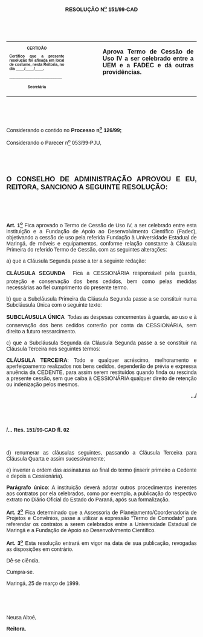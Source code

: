 <BODY>

<B><FONT FACE="Arial"><P ALIGN="CENTER"></P>
<P ALIGN="CENTER">RESOLU&Ccedil;&Atilde;O  N<U><SUP>o</U></SUP> 151/99-CAD</P>
<P ALIGN="JUSTIFY"></P>
<P ALIGN="JUSTIFY">&nbsp;</P>
</B><P ALIGN="JUSTIFY">&nbsp;</P></FONT>
<TABLE CELLSPACING=0 BORDER=0 CELLPADDING=7 WIDTH=621>
<TR><TD WIDTH="32%" VALIGN="TOP">
<B><FONT FACE="Arial" SIZE=1><P ALIGN="CENTER">CERTID&Atilde;O</P>
<P ALIGN="JUSTIFY">   Certifico que a presente resolu&ccedil;&atilde;o foi afixada em local de costume, nesta Reitoria, no dia ____/____/____.</P>
<P ALIGN="JUSTIFY"></P>
<P ALIGN="JUSTIFY">_________________________</P>
<P ALIGN="CENTER">Secret&aacute;ria</B></FONT></TD>
<TD WIDTH="17%" VALIGN="TOP">&nbsp;</TD>
<TD WIDTH="52%" VALIGN="TOP">
<B><FONT FACE="Arial"><P ALIGN="JUSTIFY">Aprova Termo de Cess&atilde;o de Uso IV a ser celebrado entre a UEM e a FADEC e d&aacute; outras provid&ecirc;ncias.</B></FONT></TD>
</TR>
</TABLE>

<FONT FACE="Arial"><P ALIGN="JUSTIFY"></P>
<P ALIGN="JUSTIFY">&nbsp;</P>
<P ALIGN="JUSTIFY">&nbsp;</P>
<P ALIGN="JUSTIFY">&#9;Considerando o contido no <B>Processo n<U><SUP>o</U></SUP> 126/99;</P>
</B><P ALIGN="JUSTIFY">Considerando o Parecer n<U><SUP>o</U></SUP> 053/99-PJU,</P>
<B><P ALIGN="JUSTIFY"></P>
<P ALIGN="JUSTIFY">&nbsp;</P>
<P ALIGN="JUSTIFY">&nbsp;</P>
</FONT><FONT FACE="Arial" SIZE=4><P ALIGN="JUSTIFY">O CONSELHO DE ADMINISTRA&Ccedil;&Atilde;O APROVOU E EU, REITORA, SANCIONO A SEGUINTE RESOLU&Ccedil;&Atilde;O:</P>
</FONT><FONT FACE="Arial"><P ALIGN="JUSTIFY"></P>
<P ALIGN="JUSTIFY">&nbsp;</P>
<P ALIGN="JUSTIFY">&nbsp;</P>
</B><P ALIGN="JUSTIFY">&#9;<B>Art. 1<U><SUP>o</B></U></SUP> Fica aprovado o Termo de Cess&atilde;o de Uso IV, a ser celebrado entre esta institui&ccedil;&atilde;o e a Funda&ccedil;&atilde;o de Apoio ao Desenvolvimento Cient&iacute;fico (Fadec), objetivando a cess&atilde;o de uso pela referida Funda&ccedil;&atilde;o &agrave; Universidade Estadual de Maring&aacute;, de m&oacute;veis e equipamentos, conforme rela&ccedil;&atilde;o constante &agrave; Cl&aacute;usula Primeira do referido Termo de Cess&atilde;o, com as seguintes altera&ccedil;&otilde;es:</P>
<P ALIGN="JUSTIFY">&#9;a) que a Cl&aacute;usula Segunda passe a ter a seguinte reda&ccedil;&atilde;o:</P>
<B><P ALIGN="JUSTIFY">CL&Aacute;USULA SEGUNDA</B>  Fica a CESSION&Aacute;RIA respons&aacute;vel pela guarda, prote&ccedil;&atilde;o e conserva&ccedil;&atilde;o dos bens cedidos, bem como pelas medidas necess&aacute;rias ao fiel cumprimento do presente termo.</P>
<P ALIGN="JUSTIFY">&#9;b) que a Subcl&aacute;usula Primeira da Cl&aacute;usula Segunda passe a se constituir numa Subcl&aacute;usula &Uacute;nica com o seguinte texto:</P>
<P ALIGN="JUSTIFY">&#9;<B>SUBCL&Aacute;USULA &Uacute;NICA</B>  Todas as despesas concernentes &agrave; guarda, ao uso e &agrave; conserva&ccedil;&atilde;o dos bens cedidos correr&atilde;o por conta da CESSION&Aacute;RIA, sem direito a futuro ressarcimento.</P>
<P ALIGN="JUSTIFY">&#9;c) que a Subcl&aacute;usula Segunda da Cl&aacute;usula Segunda passe a se constituir na Cl&aacute;usula Terceira nos seguintes termos:</P>
<P ALIGN="JUSTIFY">&#9;<B>CL&Aacute;USULA TERCEIRA</B>: Todo e qualquer acr&eacute;scimo, melhoramento e aperfei&ccedil;oamento realizados nos bens cedidos, depender&atilde;o de pr&eacute;via e expressa anu&ecirc;ncia da CEDENTE, para assim serem restitu&iacute;dos quando finda ou rescinda a presente cess&atilde;o, sem que caiba &agrave; CESSION&Aacute;RIA qualquer direito de reten&ccedil;&atilde;o ou indeniza&ccedil;&atilde;o pelos mesmos.</P>
<P ALIGN="JUSTIFY"></P>
<B><P ALIGN="RIGHT">.../</P>
</B><P ALIGN="JUSTIFY"></P>
<P ALIGN="JUSTIFY">&nbsp;</P>
<P ALIGN="JUSTIFY">&nbsp;</P>
<B><P ALIGN="JUSTIFY">/... Res. 151/99-CAD&#9;&#9;&#9;&#9;&#9;&#9;&#9;&#9;              fl. 02</P>
</B><P ALIGN="JUSTIFY"></P>
<P ALIGN="JUSTIFY">&nbsp;</P>
<P ALIGN="JUSTIFY">&#9;d) renumerar as cl&aacute;usulas seguintes, passando a Cl&aacute;usula Terceira para Cl&aacute;usula Quarta e assim sucessivamente;</P>
<P ALIGN="JUSTIFY">&#9;e) inverter a ordem das assinaturas ao final do termo (inserir primeiro a Cedente e depois a Cession&aacute;ria).</P>
<P ALIGN="JUSTIFY">&#9;<B>Par&aacute;grafo &uacute;nico</B>: A institui&ccedil;&atilde;o dever&aacute; adotar outros procedimentos inerentes aos contratos por ela celebrados, como por exemplo, a publica&ccedil;&atilde;o do respectivo extrato no Di&aacute;rio Oficial do Estado do Paran&aacute;, ap&oacute;s sua formaliza&ccedil;&atilde;o.</P>
<P ALIGN="JUSTIFY">&#9;<B>Art. 2<U><SUP>o</B></U></SUP> Fica determinado que a Assessoria de Planejamento/Coordenadoria de Projetos e Conv&ecirc;nios, passe a utilizar a express&atilde;o &quot;Termo de Comodato&quot; para referendar os contratos a serem celebrados entre a Universidade Estadual de Maring&aacute; e a Funda&ccedil;&atilde;o de Apoio ao Desenvolvimento Cient&iacute;fico.</P>
<B><P ALIGN="JUSTIFY">&#9;Art. 3<U><SUP>o</U></SUP> </B>Esta resolu&ccedil;&atilde;o entrar&aacute; em vigor na data de sua publica&ccedil;&atilde;o, revogadas as disposi&ccedil;&otilde;es em contr&aacute;rio.</P>
<P ALIGN="JUSTIFY">&#9;D&ecirc;-se ci&ecirc;ncia.</P>
<P ALIGN="JUSTIFY">&#9;Cumpra-se.</P>
<P ALIGN="JUSTIFY"></P>
<P ALIGN="JUSTIFY">&#9;&#9;&#9;&#9;&#9;&#9;Maring&aacute;, 25 de mar&ccedil;o de 1999.</P>
<P ALIGN="JUSTIFY"></P>
<P ALIGN="JUSTIFY">&nbsp;</P>
<P ALIGN="JUSTIFY">&nbsp;</P>
<P ALIGN="JUSTIFY">&#9;&#9;&#9;&#9;&#9;&#9;Neusa Alto&eacute;,</P>
<P ALIGN="JUSTIFY">&#9;&#9;&#9;&#9;&#9;&#9;<B>Reitora.</P>
</B></FONT><FONT SIZE=2><P ALIGN="JUSTIFY"></P></FONT></BODY>
